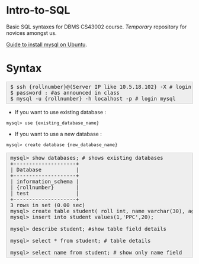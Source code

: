 # Intro-to-SQL
Basic SQL syntaxes for DBMS CS43002 course. *Temporary* repository for novices amongst us.

[Guide to install mysql on Ubuntu](https://www.digitalocean.com/community/tutorials/how-to-install-mysql-on-ubuntu-14-04).

# Syntax

<pre style="background: rgb(238, 238, 238); border: 1px solid rgb(204, 204, 204); padding: 5px 10px;">$ ssh {rollnumber}@(Server IP like 10.5.18.102} -X # login to your id
$ password : #as announced in class
$ mysql -u {rollnumber} -h localhost -p # login mysql</pre>

* If you want to use existing database :

 `mysql> use {existing_database_name}`

* If you want to use a new database :

 `mysql> create database {new_database_name}`

<pre style="background: rgb(238, 238, 238); border: 1px solid rgb(204, 204, 204); padding: 5px 10px;">mysql> show databases; # shows existing databases
+--------------------+
| Database           |
+--------------------+
| information_schema |
| {rollnumber}       |
| test               |
+--------------------+
3 rows in set (0.00 sec)
mysql> create table student( roll int, name varchar(30), age int);
mysql> insert into student values(1,'PPC',20);

mysql> describe student; #show table field details

mysql> select * from student; # table details

mysql> select name from student; # show only name field</pre>
